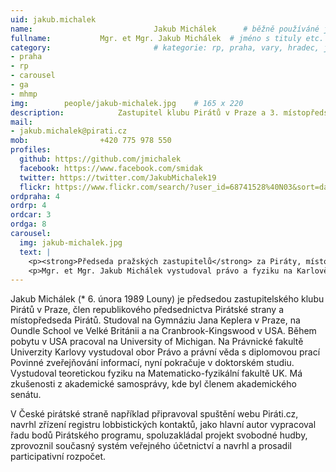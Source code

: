 ```yaml
---
uid: jakub.michalek
name:                           Jakub Michálek  	# běžně používáné jméno
fullname: 			Mgr. et Mgr. Jakub Michálek  # jméno s tituly etc.
category:                       # kategorie: rp, praha, vary, hradec, jmk, senat
- praha
- rp
- carousel
- ga
- mhmp
img: 		people/jakub-michalek.jpg    # 165 x 220
description: 			Zastupitel klubu Pirátů v Praze a 3. místopředseda Pirátů             	        			# kratký popis, max 160 znaků
mail:
- jakub.michalek@pirati.cz
mob: 				+420 775 978 550
profiles:
  github: https://github.com/jmichalek
  facebook: https://www.facebook.com/smidak
  twitter: https://twitter.com/JakubMichalek19
  flickr: https://www.flickr.com/search/?user_id=68741528%40N03&sort=date-taken-desc&text=jakub%20mich%C3%A1lek&view_all=1
ordpraha: 4
ordrp: 4
ordcar: 3
ordga: 8
carousel:
  img: jakub-michalek.jpg
  text: |
    <p><strong>Předseda pražských zastupitelů</strong> za Piráty, místopředseda Pirátské strany a garant volebního programu pro vnitro a veřejnou správu.</p>
    <p>Mgr. et Mgr. Jakub Michálek vystudoval právo a fyziku na Karlově univerzitě, následně pracoval jako právník a nyní i jako šéf pražských zastupitelů na plný úvazek. Zaměřuje se na svobodný přístup k informacím, autorské právo a digitální ekonomiku. </p>
---
```


Jakub Michálek (* 6. února 1989 Louny) je předsedou zastupitelského klubu Pirátů v Praze, člen republikového předsednictva Pirátské strany a místopředseda Pirátů. Studoval na Gymnáziu Jana Keplera v Praze, na Oundle School ve Velké Británii a na Cranbrook-Kingswood v USA. Během pobytu v USA pracoval na University of Michigan. Na Právnické fakultě Univerzity Karlovy vystudoval obor Právo a právní věda s diplomovou prací Povinné zveřejňování informací, nyní pokračuje v doktorském studiu. Vystudoval teoretickou fyziku na Matematicko-fyzikální fakultě UK. Má zkušenosti z akademické samosprávy, kde byl členem akademického senátu.

V České pirátské straně například připravoval spuštění webu Piráti.cz, navrhl zřízení registru lobbistických kontaktů, jako hlavní autor vypracoval řadu bodů Pirátského programu, spoluzakládal projekt svobodné hudby, zprovoznil současný systém veřejného účetnictví a navrhl a prosadil participativní rozpočet.
